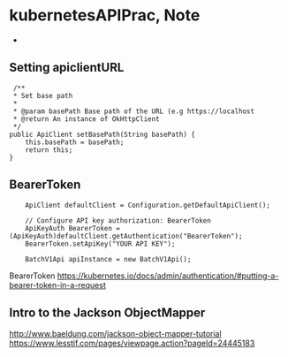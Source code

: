 # kubernetesAPIPrac, Note
-

Setting apiclientURL
-
     /**
     * Set base path
     *
     * @param basePath Base path of the URL (e.g https://localhost
     * @return An instance of OkHttpClient
     */
    public ApiClient setBasePath(String basePath) {
        this.basePath = basePath;
        return this;
    }


BearerToken
-
        ApiClient defaultClient = Configuration.getDefaultApiClient();

        // Configure API key authorization: BearerToken
        ApiKeyAuth BearerToken = (ApiKeyAuth)defaultClient.getAuthentication("BearerToken");
        BearerToken.setApiKey("YOUR API KEY");

        BatchV1Api apiInstance = new BatchV1Api();
        
BearerToken
https://kubernetes.io/docs/admin/authentication/#putting-a-bearer-token-in-a-request


Intro to the Jackson ObjectMapper
-
http://www.baeldung.com/jackson-object-mapper-tutorial
https://www.lesstif.com/pages/viewpage.action?pageId=24445183


